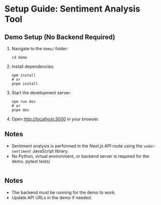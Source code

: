 # Setup Guide: Sentiment Analysis Tool

## Demo Setup (No Backend Required)
1. Navigate to the `demo/` folder:
   ```
   cd demo
   ```
2. Install dependencies:
   ```
   npm install
   # or
   pnpm install
   ```
3. Start the development server:
   ```
   npm run dev
   # or
   pnpm dev
   ```
4. Open [http://localhost:3000](http://localhost:3000) in your browser.

## Notes
- Sentiment analysis is performed in the Next.js API route using the `vader-sentiment` JavaScript library.
- No Python, virtual environment, or backend server is required for the demo.
  pytest tests/
  ```

## Notes
- The backend must be running for the demo to work.
- Update API URLs in the demo if needed.
